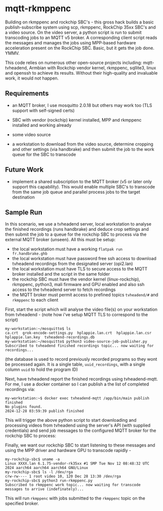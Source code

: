 # mqtt-rkmppenc

Building on rkmppenc and rockchip SBC's - this gross hack builds a basic publish-subscribe system using scp, rkmppenc, RockChip 35xx SBC's and a video source. On the video server, a python script is run to submit transcoding jobs to an MQTT v5 broker. A corresponding client script reads the messages and manages the jobs using MPP-based hardware acceleration 
present on the RockChip SBC. Basic, but it gets the job done.
YMMV.

This code relies on numerous other open-source projects including: mqtt-tvheadend, Armbian with Rockchip vendor kernel, rkmppenc, sqllite3, linux and openssh to achieve its results. Without
their high-quality and invaluable work, it would not happen.

## Requirements

* an MQTT broker, I use mosquitto 2.0.18 but others may work too (TLS support with self-signed certs)

* SBC with vendor (rockchip) kernel installed, MPP and rkmppenc installed and working already

* some video source

* a workstation to download from the video source, determine cropping and other settings (via handbrake) and then submit the job to the work queue for the SBC to transcode

## Future Work

* implement a shared subscription to the MQTT broker (v5 or later only support this capability). This would enable multiple SBC's to transcode from the same job queue and
  parallel process jobs to the target destination


## Sample Run

In this scenario, we use a tvheadend server, local workstation to analyse the finished recordings (runs handbrake) and deduce crop settings and then submit
the job to a queue for the rockchip SBC to process via the external MQTT broker (unseen). All this must be setup:

* the local workstation must have a working `flatpak run fr.handbrake.ghb`
* the local workstation must have password free ssh access to download tvheadend recordings from the designated server (opi2.lan) 
* the local workstation must have TLS to secure access to the MQTT broker installed and the script in the same folder
* the rockchip SBC must have the vendor kernel (linux-rockchip), rkmppenc, python3, mali firmware and GPU enabled and also ssh access to the tvheadend server to fetch recordings
* the MQTT broker must permit access to prefined topics `tvheadend/#` and `rkmppenc` to each client
 

First, start the script which will analyse the video file(s) on your workstation from tvheadend -  (note how i've setup MQTT TLS to correspond to the script)

~~~~
my-workstation:~/mosquitto$ ls
ca.crt  grok-encode-settings.py  hplappie.lan.crt  hplappie.lan.csr  hplappie.lan.key  tvheadend-recordings.db
my-workstation:~/mosquitto$ python3 video-source-job-publisher.py
Subscribed to tvheadend finished recordings topic... now waiting for recordings...
~~~~

(the database is used to record previously recorded programs so they wont be processed again. It is a single table, `uuid_recordings`, with a single column `uuid` to hold the program ID)

Next, have tvheadend report the finished recordings using tvheadend-mqtt. For me, I use a docker container so I can publish a the list of completed recordings via:

~~~~
my-workstation:~$ docker exec tvheadend-mqtt /app/bin/main publish finished
No plugins found.
2024-12-28 03:59:39 publish finished
~~~~

This will trigger the above python script to start downloading and processing videos from tvheadend using the server's API (with supplied credentials) and send job messages to the configured MQTT broker for the rockchip SBC to process:

Finally, we want our rockchip SBC to start listening to these messages and using the MPP driver and hardware GPU to transcode rapidly - 

~~~~
my-rockchip-sbc$ uname -a
Linux XXXX.lan 6.1.75-vendor-rk35xx #1 SMP Tue Nov 12 08:48:32 UTC 2024 aarch64 aarch64 aarch64 GNU/Linux
my-rockchip-sbc$ ls -l /dev/rga
crw-rw---- 1 root video 10, 120 Dec 28 13:30 /dev/rga
my-rockchip-sbc$ python3 run-rkmppenc.py 
Subscribed to rkmppenc work topic... now waiting for transcode messages to arrive (indefinately)...

~~~~

This will run `rkmppenc` with jobs submitted to the `rkmppenc` topic on the specified broker.
